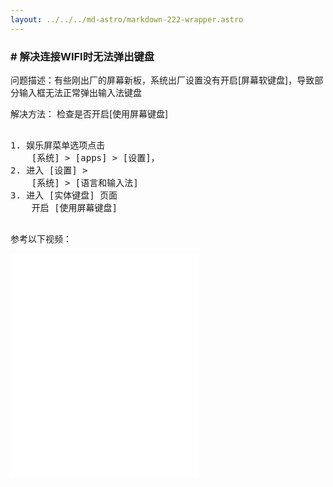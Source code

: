 ```yaml
---
layout: ../../../md-astro/markdown-222-wrapper.astro
---
```


### # 解决连接WIFI时无法弹出键盘

问题描述：有些刚出厂的屏幕新板，系统出厂设置没有开启[屏幕软键盘]，导致部分输入框无法正常弹出输入法键盘

解决方法： 检查是否开启[使用屏幕键盘]

<pre>

1. 娱乐屏菜单选项点击 
    [系统] > [apps] > [设置]，
2. 进入 [设置] > 
    [系统] > [语言和输入法]
3. 进入 [实体键盘] 页面
    开启 [使用屏幕键盘]

</pre>

参考以下视频：

<iframe src="//player.bilibili.com/player.html?isOutside=true&aid=112727540370298&bvid=BV1MJhpe7E4N&cid=500001604718142&p=1"
height="360"
autoplay=0
scrolling="no" border="0" frameborder="no" framespacing="0" allowfullscreen="true"></iframe>